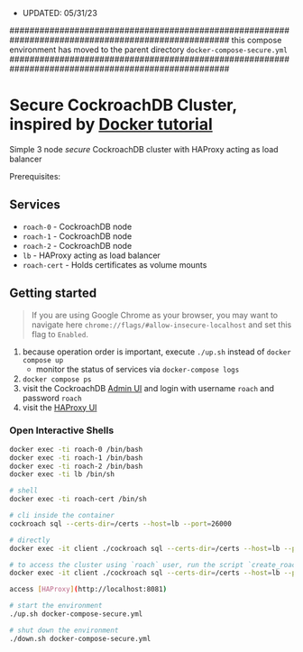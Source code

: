 * UPDATED: 05/31/23

####################################################################################################
       this compose environment has moved to the parent directory `docker-compose-secure.yml`
####################################################################################################

# Secure CockroachDB Cluster, inspired by [Docker tutorial](https://docs.docker.com/compose/django/)
Simple 3 node *secure* CockroachDB cluster with HAProxy acting as load balancer

Prerequisites:

## Services
* `roach-0` - CockroachDB node
* `roach-1` - CockroachDB node
* `roach-2` - CockroachDB node
* `lb` - HAProxy acting as load balancer
* `roach-cert` - Holds certificates as volume mounts

## Getting started
>If you are using Google Chrome as your browser, you may want to navigate here `chrome://flags/#allow-insecure-localhost` and set this flag to `Enabled`.

1) because operation order is important, execute `./up.sh` instead of `docker compose up`
   - monitor the status of services via `docker-compose logs`
2) `docker compose ps`
3) visit the CockroachDB [Admin UI](https://localhost:8080) and login with username `roach` and password `roach`
4) visit the [HAProxy UI](http://localhost:8081)

### Open Interactive Shells
```bash
docker exec -ti roach-0 /bin/bash
docker exec -ti roach-1 /bin/bash
docker exec -ti roach-2 /bin/bash
docker exec -ti lb /bin/sh

# shell
docker exec -ti roach-cert /bin/sh

# cli inside the container
cockroach sql --certs-dir=/certs --host=lb --port=26000

# directly
docker exec -it client ./cockroach sql --certs-dir=/certs --host=lb --port=26000

# to access the cluster using `roach` user, run the script `create_roach_user.sh` and then
docker exec -it client ./cockroach sql --certs-dir=/certs --host=lb --port=26000 --user=roach

access [HAProxy](http://localhost:8081)

# start the environment
./up.sh docker-compose-secure.yml 

# shut down the environment
./down.sh docker-compose-secure.yml
